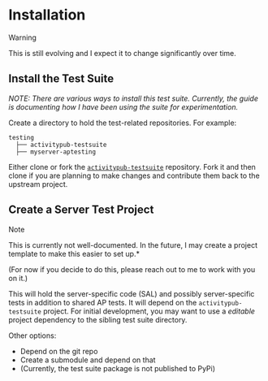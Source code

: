 # Installation

> [!WARNING]
> This is still evolving and I expect it to change significantly over time.

## Install the Test Suite

*NOTE: There are various ways to install this test suite. Currently, the guide is documenting how I have been using the suite for experimentation.*

Create a directory to hold the test-related repositories. For example:

```
testing
  ├── activitypub-testsuite
  ├── myserver-aptesting
```

Either clone or fork the [`activitypub-testsuite`](https://github.com/steve-bate/activitypub-testsuite) repository. Fork it and then clone if you are planning to make changes and contribute them back to the upstream project.

## Create a Server Test Project

> [!NOTE]
> This is currently not well-documented. In the future, I may create a project template to make this easier to set up.*

(For now if you decide to do this, please reach out to me to work with you on it.)

This will hold the server-specific code (SAL) and possibly server-specific tests in addition to shared AP tests. It will depend on the `activitypub-testsuite` project. For initial development, you may want to use a *editable* project dependency to the sibling test suite directory.

Other options:
  * Depend on the git repo
  * Create a submodule and depend on that
  * (Currently, the test suite package is not published to PyPi)
